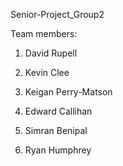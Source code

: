 Senior-Project_Group2

Team members:
1. David Rupell
2. Kevin Clee
3. Keigan Perry-Matson
4. Edward Callihan
5. Simran Benipal

7. Ryan Humphrey